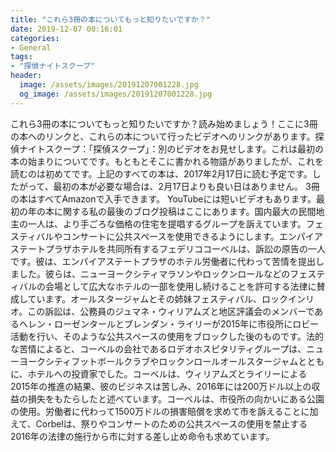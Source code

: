 ```yaml
---
title: "これら3冊の本についてもっと知りたいですか？"
date: 2019-12-07 00:16:01
categories:
- General
tags:
- "探偵ナイトスクープ"
header:
  image: /assets/images/20191207001228.jpg
  og_image: /assets/images/20191207001228.jpg
---
```


これら3冊の本についてもっと知りたいですか？読み始めましょう！ここに3冊の本へのリンクと、これらの本について行ったビデオへのリンクがあります。探偵ナイトスクープ：「探偵スクープ」：別のビデオをお見せします。これは最初の本の始まりについてです。もともとそこに書かれる物語がありましたが、これを読むのは初めてです。上記のすべての本は、2017年2月17日に読む予定です。したがって、最初の本が必要な場合は、2月17日よりも良い日はありません。 3冊の本はすべてAmazonで入手できます。 YouTubeには短いビデオもあります。最初の年の本に関する私の最後のブログ投稿はここにあります。国内最大の民間地主の一人は、より手ごろな価格の住宅を提唱するグループを訴えています。フェスティバルやコンサートに公共スペースを使用できるようにします。エンパイアステートプラザホテルを共同所有するフェデリココーベルは、訴訟の原告の一人です。彼は、エンパイアステートプラザのホテル労働者に代わって苦情を提出しました。彼らは、ニューヨークシティマラソンやロックンロールなどのフェスティバルの会場として広大なホテルの一部を使用し続けることを許可する法律に賛成しています。オールスタージャムとその姉妹フェスティバル、ロックインリオ。この訴訟は、公務員のジュマネ・ウィリアムズと地区評議会のメンバーであるヘレン・ローゼンタールとブレンダン・ライリーが2015年に市役所にロビー活動を行い、そのような公共スペースの使用をブロックした後のものです。法的な苦情によると、コーベルの会社であるロデオホスピタリティグループは、ニューヨークシティフットボールクラブやロックンロールオールスタージャムとともに、ホテルへの投資家でした。コーベルは、ウィリアムズとライリーによる2015年の推進の結果、彼のビジネスは苦しみ、2016年には200万ドル以上の収益の損失をもたらしたと述べています。コーベルは、市役所の向かいにある公園の使用。労働者に代わって1500万ドルの損害賠償を求めて市を訴えることに加えて、Corbelは、祭りやコンサートのための公共スペースの使用を禁止する2016年の法律の施行から市に対する差し止め命令も求めています。

